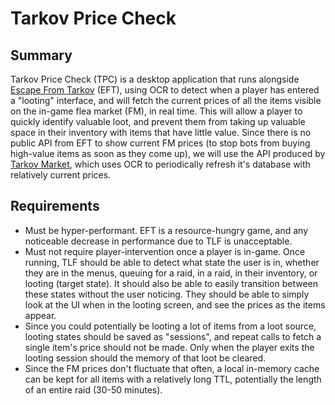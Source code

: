 # Tarkov Price Check

## Summary
Tarkov Price Check (TPC) is a desktop application that runs alongside [Escape From Tarkov](https://www.escapefromtarkov.com/) (EFT), using OCR to detect when a player has entered a "looting" interface, and will fetch the current prices of all the items visible on the in-game flea market (FM), in real time. This will allow a player to quickly identify valuable loot, and prevent them from taking up valuable space in their inventory with items that have little value. Since there is no public API from EFT to show current FM prices (to stop bots from buying high-value items as soon as they come up), we will use the API produced by [Tarkov Market](https://tarkov-market.com/), which uses OCR to periodically refresh it's database with relatively current prices.  

## Requirements 
- Must be hyper-performant. EFT is a resource-hungry game, and any noticeable decrease in performance due to TLF is unacceptable.
- Must not require player-intervention once a player is in-game. Once running, TLF should be able to detect what state the user is in, whether they are in the menus, queuing for a raid, in a raid, in their inventory, or looting (target state). It should also be able to easily transition between these states without the user noticing. They should be able to simply look at the UI when in the looting screen, and see the prices as the items appear. 
- Since you could potentially be looting a lot of items from a loot source, looting states should be saved as "sessions", and repeat calls to fetch a single item's price should not be made. Only when the player exits the looting session should the memory of that loot be cleared.
- Since the FM prices don't fluctuate that often, a local in-memory cache can be kept for all items with a relatively long TTL, potentially the length of an entire raid (30-50 minutes). 